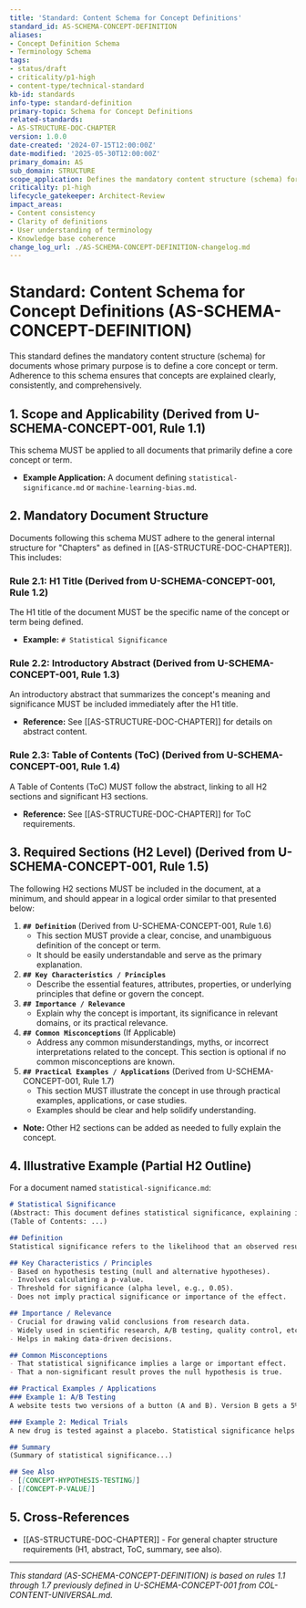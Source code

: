 ```yaml
---
title: 'Standard: Content Schema for Concept Definitions'
standard_id: AS-SCHEMA-CONCEPT-DEFINITION
aliases:
- Concept Definition Schema
- Terminology Schema
tags:
- status/draft
- criticality/p1-high
- content-type/technical-standard
kb-id: standards
info-type: standard-definition
primary-topic: Schema for Concept Definitions
related-standards:
- AS-STRUCTURE-DOC-CHAPTER
version: 1.0.0
date-created: '2024-07-15T12:00:00Z'
date-modified: '2025-05-30T12:00:00Z'
primary_domain: AS
sub_domain: STRUCTURE
scope_application: Defines the mandatory content structure (schema) for documents that primarily define a core concept or term.
criticality: p1-high
lifecycle_gatekeeper: Architect-Review
impact_areas:
- Content consistency
- Clarity of definitions
- User understanding of terminology
- Knowledge base coherence
change_log_url: ./AS-SCHEMA-CONCEPT-DEFINITION-changelog.md
---
```

# Standard: Content Schema for Concept Definitions (AS-SCHEMA-CONCEPT-DEFINITION)

This standard defines the mandatory content structure (schema) for documents whose primary purpose is to define a core concept or term. Adherence to this schema ensures that concepts are explained clearly, consistently, and comprehensively.

## 1. Scope and Applicability (Derived from U-SCHEMA-CONCEPT-001, Rule 1.1)

This schema MUST be applied to all documents that primarily define a core concept or term.
*   **Example Application:** A document defining `statistical-significance.md` or `machine-learning-bias.md`.

## 2. Mandatory Document Structure

Documents following this schema MUST adhere to the general internal structure for "Chapters" as defined in [[AS-STRUCTURE-DOC-CHAPTER]]. This includes:

### Rule 2.1: H1 Title (Derived from U-SCHEMA-CONCEPT-001, Rule 1.2)
The H1 title of the document MUST be the specific name of the concept or term being defined.
*   **Example:** `# Statistical Significance`

### Rule 2.2: Introductory Abstract (Derived from U-SCHEMA-CONCEPT-001, Rule 1.3)
An introductory abstract that summarizes the concept's meaning and significance MUST be included immediately after the H1 title.
*   **Reference:** See [[AS-STRUCTURE-DOC-CHAPTER]] for details on abstract content.

### Rule 2.3: Table of Contents (ToC) (Derived from U-SCHEMA-CONCEPT-001, Rule 1.4)
A Table of Contents (ToC) MUST follow the abstract, linking to all H2 sections and significant H3 sections.
*   **Reference:** See [[AS-STRUCTURE-DOC-CHAPTER]] for ToC requirements.

## 3. Required Sections (H2 Level) (Derived from U-SCHEMA-CONCEPT-001, Rule 1.5)

The following H2 sections MUST be included in the document, at a minimum, and should appear in a logical order similar to that presented below:

1.  **`## Definition`** (Derived from U-SCHEMA-CONCEPT-001, Rule 1.6)
    *   This section MUST provide a clear, concise, and unambiguous definition of the concept or term.
    *   It should be easily understandable and serve as the primary explanation.
2.  **`## Key Characteristics / Principles`**
    *   Describe the essential features, attributes, properties, or underlying principles that define or govern the concept.
3.  **`## Importance / Relevance`**
    *   Explain why the concept is important, its significance in relevant domains, or its practical relevance.
4.  **`## Common Misconceptions`** (If Applicable)
    *   Address any common misunderstandings, myths, or incorrect interpretations related to the concept. This section is optional if no common misconceptions are known.
5.  **`## Practical Examples / Applications`** (Derived from U-SCHEMA-CONCEPT-001, Rule 1.7)
    *   This section MUST illustrate the concept in use through practical examples, applications, or case studies.
    *   Examples should be clear and help solidify understanding.

*   **Note:** Other H2 sections can be added as needed to fully explain the concept.

## 4. Illustrative Example (Partial H2 Outline)

For a document named `statistical-significance.md`:
```markdown
# Statistical Significance
(Abstract: This document defines statistical significance, explaining its role in hypothesis testing...)
(Table of Contents: ...)

## Definition
Statistical significance refers to the likelihood that an observed result or relationship in a dataset is not due to random chance...

## Key Characteristics / Principles
- Based on hypothesis testing (null and alternative hypotheses).
- Involves calculating a p-value.
- Threshold for significance (alpha level, e.g., 0.05).
- Does not imply practical significance or importance of the effect.

## Importance / Relevance
- Crucial for drawing valid conclusions from research data.
- Widely used in scientific research, A/B testing, quality control, etc.
- Helps in making data-driven decisions.

## Common Misconceptions
- That statistical significance implies a large or important effect.
- That a non-significant result proves the null hypothesis is true.

## Practical Examples / Applications
### Example 1: A/B Testing
A website tests two versions of a button (A and B). Version B gets a 5% higher click-through rate. Statistical significance testing determines if this 5% difference is likely real or due to chance...

### Example 2: Medical Trials
A new drug is tested against a placebo. Statistical significance helps determine if the observed improvement in patients taking the drug is a real effect of the drug...

## Summary
(Summary of statistical significance...)

## See Also
- [[CONCEPT-HYPOTHESIS-TESTING]]
- [[CONCEPT-P-VALUE]]
```

## 5. Cross-References
- [[AS-STRUCTURE-DOC-CHAPTER]] - For general chapter structure requirements (H1, abstract, ToC, summary, see also).

---
*This standard (AS-SCHEMA-CONCEPT-DEFINITION) is based on rules 1.1 through 1.7 previously defined in U-SCHEMA-CONCEPT-001 from COL-CONTENT-UNIVERSAL.md.*
